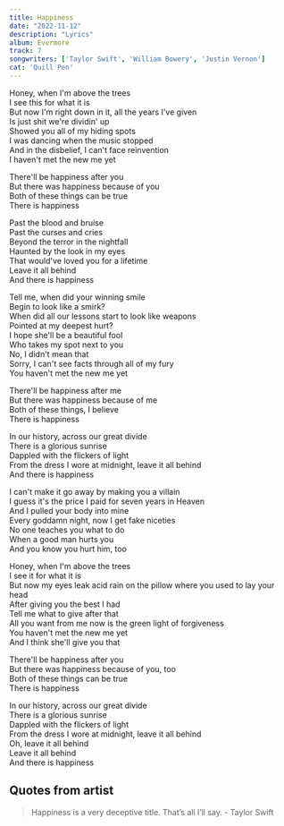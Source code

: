 ```yaml
---
title: Happiness
date: "2022-11-12"
description: "Lyrics"
album: Evermore
track: 7
songwriters: ['Taylor Swift', 'William Bowery', 'Justin Vernon']
cat: 'Quill Pen'
---
```

<p className="verse-one">
Honey, when I'm above the trees <br />
I see this for what it is <br />
But now I'm right down in it, all the years I've given <br />
Is just shit we're dividin' up <br />
Showed you all of my hiding spots <br />
I was dancing when the music stopped <br />
And in the disbelief, I can't face reinvention <br />
I haven't met the new me yet <br />
</p>
<p className="chorus">
There'll be happiness after you <br />
But there was happiness because of you <br />
Both of these things can be true <br />
There is happiness <br />
</p>
<p className="post-chorus">
Past the blood and bruise <br />
Past the curses and cries <br />
Beyond the terror in the nightfall <br />
Haunted by the look in my eyes <br />
That would've loved you for a lifetime <br />
Leave it all behind <br />
And there is happiness <br />
</p>
<p className="verse-two">
Tell me, when did your winning smile <br />
Begin to look like a smirk? <br />
When did all our lessons start to look like weapons <br />
Pointed at my deepest hurt? <br />
I hope she'll be a beautiful fool <br />
Who takes my spot next to you <br />
No, I didn't mean that <br />
Sorry, I can't see facts through all of my fury <br />
You haven't met the new me yet <br />
</p>
<p className="chorus">
There'll be happiness after me <br />
But there was happiness because of me <br />
Both of these things, I believe <br />
There is happiness <br />
</p>
<p className="post-chorus">
In our history, across our great divide <br />
There is a glorious sunrise <br />
Dappled with the flickers of light <br />
From the dress I wore at midnight, leave it all behind <br />
And there is happiness <br />
</p>
<p className="bridge">
I can't make it go away by making you a villain <br />
I guess it's the price I paid for seven years in Heaven <br />
And I pulled your body into mine <br />
Every goddamn night, now I get fake niceties <br />
No one teaches you what to do <br />
When a good man hurts you <br />
And you know you hurt him, too <br />
</p>
<p className="verse-three">
Honey, when I'm above the trees <br />
I see it for what it is <br />
But now my eyes leak acid rain on the pillow where you used to lay your head <br />
After giving you the best I had <br />
Tell me what to give after that <br />
All you want from me now is the green light of forgiveness <br />
You haven't met the new me yet <br />
And I think she'll give you that <br />
</p>
<p className="chorus">
There'll be happiness after you <br />
But there was happiness because of you, too <br />
Both of these things can be true <br />
There is happiness <br />
</p>
<p className="post-chorus">
In our history, across our great divide <br />
There is a glorious sunrise <br />
Dappled with the flickers of light <br />
From the dress I wore at midnight, leave it all behind <br />
Oh, leave it all behind <br />
Leave it all behind <br />
And there is happiness <br />
</p>

## Quotes from artist
<blockquote>
Happiness is a very deceptive title. That’s all I’ll say. - Taylor Swift
</blockquote>
